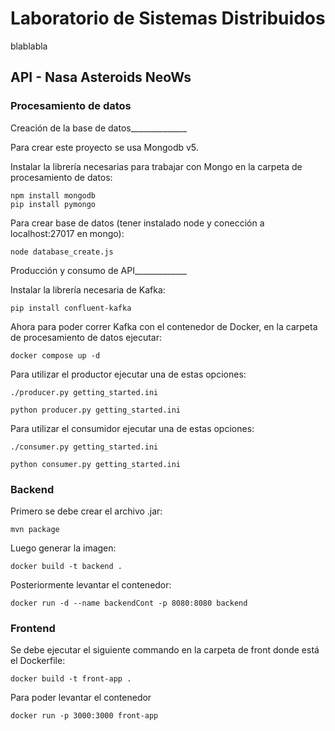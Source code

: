 # Laboratorio de Sistemas Distribuidos
blablabla

## API - Nasa Asteroids NeoWs

### Procesamiento de datos
Creación de la base de datos______________

Para crear este proyecto se usa Mongodb v5.

Instalar la librería necesarias para trabajar con Mongo en la carpeta de procesamiento de datos:
```shell
npm install mongodb
pip install pymongo
```
Para crear base de datos (tener instalado node y conección a localhost:27017 en mongo):
```shell
node database_create.js
```

Producción y consumo de API_____________

Instalar la librería necesaria de Kafka:
```shell
pip install confluent-kafka
```
Ahora para poder correr Kafka con el contenedor de Docker, en la carpeta de procesamiento de datos ejecutar:
```shell
docker compose up -d
```

Para utilizar el productor ejecutar una de estas opciones:
```shell
./producer.py getting_started.ini
```
```shell
python producer.py getting_started.ini
```
Para utilizar el consumidor ejecutar una de estas opciones:
```shell
./consumer.py getting_started.ini
```
```shell
python consumer.py getting_started.ini
```

### Backend
Primero se debe crear el archivo .jar:
```shell
mvn package
```
Luego generar la imagen:
```shell
docker build -t backend .
```
Posteriormente levantar el contenedor:

```shell
docker run -d --name backendCont -p 8080:8080 backend
```




### Frontend
Se debe ejecutar el siguiente commando en la carpeta de front donde está el Dockerfile:
```shell
docker build -t front-app .
```
Para poder levantar el contenedor
```shell
docker run -p 3000:3000 front-app
```


